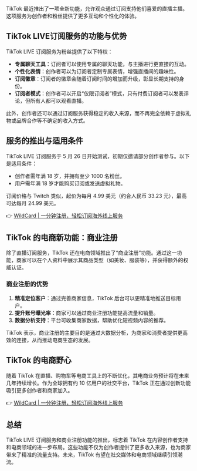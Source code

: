 TikTok 最近推出了一项全新功能，允许观众通过订阅支持他们喜爱的直播主播。这项服务为创作者和粉丝提供了更多互动和个性化的体验。

## TikTok LIVE订阅服务的功能与优势

TikTok LIVE 订阅服务为粉丝提供了以下特权：
- **专属聊天工具**：订阅者可以使用专属的聊天功能，与主播进行更直接的互动。
- **个性化表情**：创作者可以为订阅者定制专属表情，增强直播间的趣味性。
- **订阅徽章**：订阅者的徽章会随着订阅时间的增加而升级，彰显长期支持的身份。
- **订阅者模式**：创作者可以开启“仅限订阅者”模式，只有付费订阅者可以发表评论，但所有人都可以观看直播。

此外，创作者还可以通过订阅服务获得稳定的收入来源，而不再完全依赖于虚拟礼物或品牌合作等不确定的收入方式。

## 服务的推出与适用条件

TikTok LIVE 订阅服务于 5 月 26 日开始测试，初期仅邀请部分创作者参与。以下是适用条件：
- 创作者需年满 18 岁，并拥有至少 1000 名粉丝。
- 用户需年满 18 岁才能购买订阅或发送虚拟礼物。

订阅价格与 Twitch 类似，起价为每月 4.99 美元（约合人民币 33.23 元），最高可达每月 24.99 美元。

👉 [WildCard | 一分钟注册，轻松订阅海外线上服务](https://bit.ly/bewildcard)

## TikTok 的电商新功能：商业注册

除了直播订阅服务，TikTok 还在电商领域推出了“商业注册”功能。通过这一功能，商家可以在个人资料中展示其商品类型（如美妆、服装等），并获得额外的权威认证。

### 商业注册的优势
1. **精准定位客户**：通过完善商家信息，TikTok 后台可以更精准地推送目标用户。
2. **提升账号曝光率**：商家可以通过商业注册功能提高流量和销量。
3. **数据分析支持**：平台可收集商家数据，帮助优化短视频内容的推荐。

TikTok 表示，商业注册的主要目的是通过大数据分析，为商家和消费者提供更高效的连接，从而推动电商生态的发展。

## TikTok 的电商野心

随着 TikTok 在直播、购物车等电商工具上的不断优化，其电商业务预计将在未来几年持续增长。作为全球拥有约 10 亿用户的社交平台，TikTok 正在通过创新功能吸引更多创作者和商家加入。

👉 [WildCard | 一分钟注册，轻松订阅海外线上服务](https://bit.ly/bewildcard)

## 总结

TikTok LIVE 订阅服务和商业注册功能的推出，标志着 TikTok 在内容创作者支持和电商领域的进一步布局。这些功能不仅为创作者提供了更多收入来源，也为商家带来了精准的流量支持。未来，TikTok 有望在社交媒体和电商领域继续引领潮流。